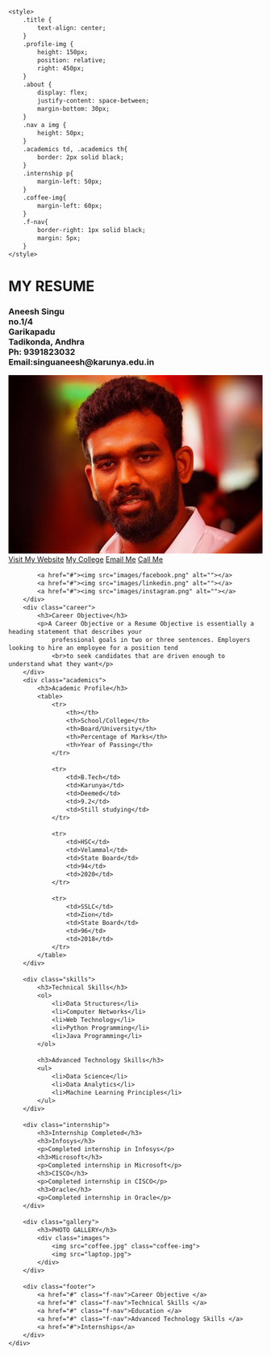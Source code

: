 <!DOCTYPE html>
<html lang="en">

<head>
    <meta charset="UTF-8">
    <meta http-equiv="X-UA-Compatible" content="IE=edge">
    <meta name="viewport" content="width=device-width, initial-scale=1.0">
    <title>Aneesh Singu | Resume</title>

    <style>
        .title {
            text-align: center;
        }
        .profile-img {
            height: 150px;
            position: relative;
            right: 450px;
        }
        .about {
            display: flex;
            justify-content: space-between;
            margin-bottom: 30px;
        }
        .nav a img {
            height: 50px;
        }
        .academics td, .academics th{
            border: 2px solid black;
        }
        .internship p{
            margin-left: 50px;
        }
        .coffee-img{
            margin-left: 60px;
        }
        .f-nav{
            border-right: 1px solid black;
            margin: 5px;
        }
    </style>
</head>

<body>
    <h1 class="title">MY RESUME</h1>
    <div class="content">
        <div class="about">
            <h3>Aneesh Singu<br>no.1/4<br> Garikapadu<br>Tadikonda, Andhra<br>Ph:
                9391823032<br>Email:singuaneesh@karunya.edu.in</h3>
            <img src="Sriram.jpg" class="profile-img">
        </div>
        <div class="nav">
            <a href="#">Visit My Website</a>
            <a href="#">My College</a>
            <a href="#">Email Me</a>
            <a href="#">Call Me</a>

            <a href="#"><img src="images/facebook.png" alt=""></a>
            <a href="#"><img src="images/linkedin.png" alt=""></a>
            <a href="#"><img src="images/instagram.png" alt=""></a>
        </div>
        <div class="career">
            <h3>Career Objective</h3>
            <p>A Career Objective or a Resume Objective is essentially a heading statement that describes your
                professional goals in two or three sentences. Employers looking to hire an employee for a position tend
                <br>to seek candidates that are driven enough to understand what they want</p>
        </div>
        <div class="academics">
            <h3>Academic Profile</h3>
            <table>
                <tr>
                    <th></th>
                    <th>School/College</th>
                    <th>Board/University</th>
                    <th>Percentage of Marks</th>
                    <th>Year of Passing</th>
                </tr>

                <tr>
                    <td>B.Tech</td>
                    <td>Karunya</td>
                    <td>Deemed</td>
                    <td>9.2</td>
                    <td>Still studying</td>
                </tr>

                <tr>
                    <td>HSC</td>
                    <td>Velammal</td>
                    <td>State Board</td>
                    <td>94</td>
                    <td>2020</td>
                </tr>

                <tr>
                    <td>SSLC</td>
                    <td>Zion</td>
                    <td>State Board</td>
                    <td>96</td>
                    <td>2018</td>
                </tr>
            </table>
        </div>

        <div class="skills">
            <h3>Technical Skills</h3>
            <ol>
                <li>Data Structures</li>
                <li>Computer Networks</li>
                <li>Web Technology</li>
                <li>Python Programming</li>
                <li>Java Programming</li>
            </ol>

            <h3>Advanced Technology Skills</h3>
            <ul>
                <li>Data Science</li>
                <li>Data Analytics</li>
                <li>Machine Learning Principles</li>
            </ul>
        </div>

        <div class="internship">
            <h3>Internship Completed</h3>
            <h3>Infosys</h3>
            <p>Completed internship in Infosys</p>
            <h3>Microsoft</h3>
            <p>Completed internship in Microsoft</p>
            <h3>CISCO</h3>
            <p>Completed internship in CISCO</p>
            <h3>Oracle</h3>
            <p>Completed internship in Oracle</p>
        </div>

        <div class="gallery">
            <h3>PHOTO GALLERY</h3>
            <div class="images">
                <img src="coffee.jpg" class="coffee-img">
                <img src="laptop.jpg">
            </div>
        </div>

        <div class="footer">
            <a href="#" class="f-nav">Career Objective </a>
            <a href="#" class="f-nav">Technical Skills </a>
            <a href="#" class="f-nav">Education </a>
            <a href="#" class="f-nav">Advanced Technology Skills </a>
            <a href="#">Internships</a>
        </div>
    </div>
</body>

</html>

